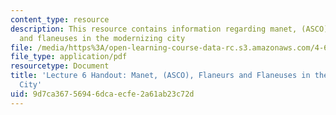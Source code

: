 ```yaml
---
content_type: resource
description: This resource contains information regarding manet, (ASCO), flaneurs
  and flaneuses in the modernizing city
file: /media/https%3A/open-learning-course-data-rc.s3.amazonaws.com/4-602-modern-art-and-mass-culture-spring-2012/9d7ca36756946dcaecfe2a61ab23c72d_MIT4_602S12_lec06.pdf
file_type: application/pdf
resourcetype: Document
title: 'Lecture 6 Handout: Manet, (ASCO), Flaneurs and Flaneuses in the Modernizing
  City'
uid: 9d7ca367-5694-6dca-ecfe-2a61ab23c72d
---
```

